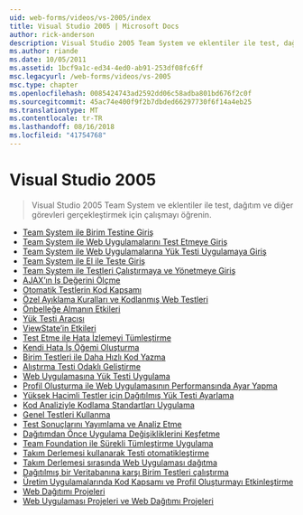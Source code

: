 ```yaml
---
uid: web-forms/videos/vs-2005/index
title: Visual Studio 2005 | Microsoft Docs
author: rick-anderson
description: Visual Studio 2005 Team System ve eklentiler ile test, dağıtım ve diğer görevleri gerçekleştirmek için çalışmayı öğrenin.
ms.author: riande
ms.date: 10/05/2011
ms.assetid: 1bcf9a1c-ed34-4ed0-ab91-253df08fc6ff
msc.legacyurl: /web-forms/videos/vs-2005
msc.type: chapter
ms.openlocfilehash: 0085424743ad2592dd06c58adba801bd676f2c0f
ms.sourcegitcommit: 45ac74e400f9f2b7dbded66297730f6f14a4eb25
ms.translationtype: MT
ms.contentlocale: tr-TR
ms.lasthandoff: 08/16/2018
ms.locfileid: "41754768"
---
```

<a name="visual-studio-2005"></a>Visual Studio 2005
====================
> Visual Studio 2005 Team System ve eklentiler ile test, dağıtım ve diğer görevleri gerçekleştirmek için çalışmayı öğrenin.


- [Team System ile Birim Testine Giriş](introduction-to-unit-testing-with-team-system.md)
- [Team System ile Web Uygulamalarını Test Etmeye Giriş](introduction-to-testing-web-applications-with-team-system.md)
- [Team System ile Web Uygulamalarına Yük Testi Uygulamaya Giriş](introduction-to-load-testing-web-applications-with-team-system.md)
- [Team System ile El ile Teste Giriş](introduction-to-manual-testing-with-team-system.md)
- [Team System ile Testleri Çalıştırmaya ve Yönetmeye Giriş](introduction-to-managing-and-running-tests-with-team-system.md)
- [AJAX’ın İş Değerini Ölçme](measuring-the-business-value-of-ajax.md)
- [Otomatik Testlerin Kod Kapsamı](code-coverage-of-automated-tests.md)
- [Özel Ayıklama Kuralları ve Kodlanmış Web Testleri](custom-extraction-rules-and-coded-web-tests.md)
- [Önbelleğe Almanın Etkileri](the-effects-of-caching.md)
- [Yük Testi Aracısı](using-the-load-test-agent.md)
- [ViewState’in Etkileri](the-effects-of-viewstate.md)
- [Test Etme ile Hata İzlemeyi Tümleştirme](how-do-i-integrate-defect-tracking-with-testing.md)
- [Kendi Hata İş Öğemi Oluşturma](how-do-i-create-my-own-bug-work-item.md)
- [Birim Testleri ile Daha Hızlı Kod Yazma](how-do-i-write-code-more-quickly-with-unit-tests.md)
- [Alıştırma Testi Odaklı Geliştirme](how-do-i-practice-test-driven-development.md)
- [Web Uygulamasına Yük Testi Uygulama](how-do-i-load-test-a-web-application.md)
- [Profil Oluşturma ile Web Uygulamasının Performansında Ayar Yapma](how-do-i-tune-web-application-performance-with-profiling.md)
- [Yüksek Hacimli Testler için Dağıtılmış Yük Testi Ayarlama](how-do-i-set-up-distributed-load-testing-for-high-volume-tests.md)
- [Kod Analiziyle Kodlama Standartları Uygulama](how-do-i-enforce-coding-standards-with-code-analysis.md)
- [Genel Testleri Kullanma](how-do-i-use-generic-tests.md)
- [Test Sonuçlarını Yayımlama ve Analiz Etme](how-do-i-publish-and-analyze-test-results.md)
- [Dağıtımdan Önce Uygulama Değişikliklerini Keşfetme](how-do-i-discover-application-changes-prior-to-deployment.md)
- [Team Foundation ile Sürekli Tümleştirme Uygulama](how-do-i-implement-continuous-integration-with-team-foundation.md)
- [Takım Derlemesi kullanarak Testi otomatikleştirme](how-do-i-automate-testing-using-team-build.md)
- [Takım Derlemesi sırasında Web Uygulaması dağıtma](how-do-i-deploy-a-web-application-during-a-team-build.md)
- [Dağıtılmış bir Veritabanına karşı Birim Testleri çalıştırma](how-do-i-run-unit-tests-against-a-deployed-database.md)
- [Üretim Uygulamalarında Kod Kapsamı ve Profil Oluşturmayı Etkinleştirme](how-do-i-enable-code-coverage-and-profiling-in-production-applications.md)
- [Web Dağıtımı Projeleri](web-deployment-projects.md)
- [Web Uygulaması Projeleri ve Web Dağıtımı Projeleri](web-application-projects-web-deployment-projects.md)
